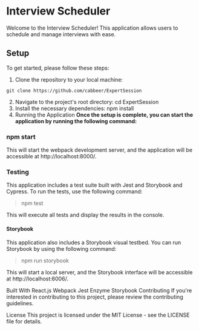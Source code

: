 # Interview Scheduler
Welcome to the Interview Scheduler! This application allows users to schedule and manage interviews with ease.

## Setup
To get started, please follow these steps:

1. Clone the repository to your local machine: 
```
git clone https://github.com/cabbeer/ExpertSession
```
2. Navigate to the project's root directory: cd ExpertSession
3. Install the necessary dependencies: npm install
4. Running the Application
**Once the setup is complete, you can start the application by running the following command:**


### npm start
This will start the webpack development server, and the application will be accessible at http://localhost:8000/.

### Testing
This application includes a test suite built with Jest and Storybook and Cypress. To run the tests, use the following command:

> npm test

This will execute all tests and display the results in the console.

#### Storybook
This application also includes a Storybook visual testbed. You can run Storybook by using the following command:

> npm run storybook

This will start a local server, and the Storybook interface will be accessible at http://localhost:6006/.

Built With
React.js
Webpack
Jest
Enzyme
Storybook
Contributing
If you're interested in contributing to this project, please review the contributing guidelines.

License
This project is licensed under the MIT License - see the LICENSE file for details.